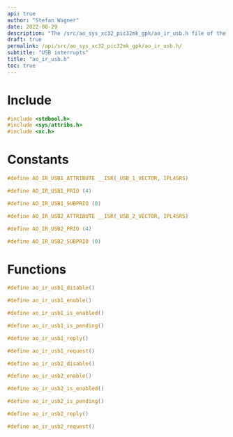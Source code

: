 ```yaml
---
api: true
author: "Stefan Wagner"
date: 2022-08-29
description: "The /src/ao_sys_xc32_pic32mk_gpk/ao_ir_usb.h file of the ao real-time operating system."
draft: true
permalink: /api/src/ao_sys_xc32_pic32mk_gpk/ao_ir_usb.h/
subtitle: "USB interrupts"
title: "ao_ir_usb.h"
toc: true
---
```


# Include

```c
#include <stdbool.h>
#include <sys/attribs.h>
#include <xc.h>
```

# Constants

```c
#define AO_IR_USB1_ATTRIBUTE __ISR(_USB_1_VECTOR, IPL4SRS)
```

```c
#define AO_IR_USB1_PRIO (4)
```

```c
#define AO_IR_USB1_SUBPRIO (0)
```

```c
#define AO_IR_USB2_ATTRIBUTE __ISR(_USB_2_VECTOR, IPL4SRS)
```

```c
#define AO_IR_USB2_PRIO (4)
```

```c
#define AO_IR_USB2_SUBPRIO (0)
```

# Functions

```c
#define ao_ir_usb1_disable()
```

```c
#define ao_ir_usb1_enable()
```

```c
#define ao_ir_usb1_is_enabled()
```

```c
#define ao_ir_usb1_is_pending()
```

```c
#define ao_ir_usb1_reply()
```

```c
#define ao_ir_usb1_request()
```

```c
#define ao_ir_usb2_disable()
```

```c
#define ao_ir_usb2_enable()
```

```c
#define ao_ir_usb2_is_enabled()
```

```c
#define ao_ir_usb2_is_pending()
```

```c
#define ao_ir_usb2_reply()
```

```c
#define ao_ir_usb2_request()
```
